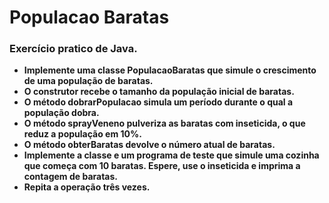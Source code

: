 # Populacao Baratas
<h3><strong>Exercício pratico de Java.</strong></h3>
<ul>
<li><strong>Implemente uma classe PopulacaoBaratas que simule o crescimento de uma população
de baratas.</li><li><strong>O construtor recebe o tamanho da população inicial de baratas.</strong></li><li><strong>O método
dobrarPopulacao simula um período durante o qual a população dobra.</li></strong><li><strong>O método
sprayVeneno pulveriza as baratas com inseticida, o que reduz a população em 10%.</strong></li><li><strong>O
método obterBaratas devolve o número atual de baratas.</strong></li><li><strong>Implemente a classe e um
programa de teste que simule uma cozinha que começa com 10 baratas. Espere, use o
inseticida e imprima a contagem de baratas.</strong></li><li><strong>Repita a operação três vezes.</strong></li>
</ul>
